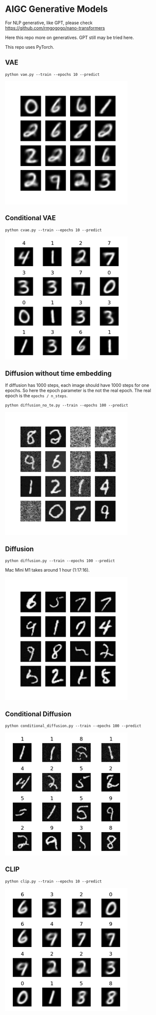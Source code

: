 # AIGC Generative Models

For NLP generative, like GPT, please check https://github.com/rmgogogo/nano-transformers

Here this repo more on generatives. GPT still may be tried here.

This repo uses PyTorch.

## VAE

```
python vae.py --train --epochs 10 --predict
```

![](doc/vae.png)

## Conditional VAE

```
python cvae.py --train --epochs 10 --predict
```

![](doc/cvae.png)

## Diffusion without time embedding

If diffusion has 1000 steps, each image should have 1000 steps for one epochs. So here the epoch parameter is the not the real epoch. The real epoch is the `epochs / n_steps`.

```
python diffusion_no_te.py --train --epochs 100 --predict
```

![](doc/diffusion_no_te.png)

## Diffusion

```
python diffusion.py --train --epochs 100 --predict
```

Mac Mini M1 takes around 1 hour (1:17:16).

![](doc/diffusion.png)


## Conditional Diffusion

```
python conditional_diffusion.py --train --epochs 100 --predict
```

![](doc/conditional_diffusion.png)

## CLIP

```
python clip.py --train --epochs 10 --predict
```

![](doc/clip.png)